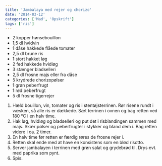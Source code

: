 ```yaml
---
title: 'Jambalaya med rejer og chorizo'
date: '2014-03-12'
categories: ['Mad', 'Opskrift']
tags: ['ris']
---
```


* 2 kopper hønsebouillon
* 1,5 dl hvidvin
* 1 dåse hakkede flåede tomater
* 2,5 dl brune ris
* 1 stort hakket løg
* 2 fed hakkede hvidløg
* 3 stænger bladselleri
* 2,5 dl frosne majs eller fra dåse
* 5 krydrede chorizopølser
* 1 grøn peberfrugt
* 1 rød peberfrugt
* 5 dl frosne tigerrejer

1. Hæld bouillon, vin, tomater og ris i stentøjsterrinen. Rør risene rundt i væsken, så alle ris er dækkede. Sæt
   terrinen i ovnen og bag retten ved 180 °C i en halv time.
2. Hak løg, hvidløg og bladselleri og put det i risblandingen sammen med majs. Skær pølser og peberfrugter i stykker og
   bland dem i. Bag retten videre i ca. 2 timer.
3. En halv time før retten er færdig røres de frosne rejer i.
4. Retten skal ende med at have en konsistens som en blød risotto.
5. Server jambalayen i terrinen med grøn salat og grydebrød til. Drys evt. med paprika som pynt.
6. Spis.
